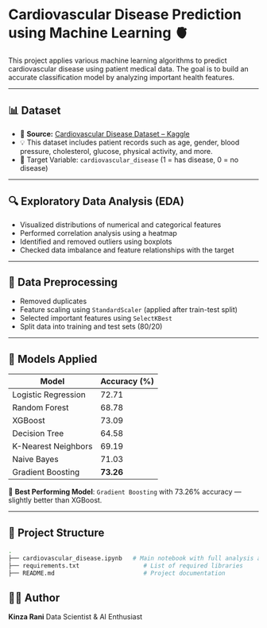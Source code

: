 # Cardiovascular Disease Prediction using Machine Learning 🫀

This project applies various machine learning algorithms to predict cardiovascular disease using patient medical data. The goal is to build an accurate classification model by analyzing important health features.

---

## 📊 Dataset

- 📎 **Source:** [Cardiovascular Disease Dataset – Kaggle](https://www.kaggle.com/datasets/akshatshaw7/cardiovascular-disease-dataset)
- 💡 This dataset includes patient records such as age, gender, blood pressure, cholesterol, glucose, physical activity, and more.
- 🎯 Target Variable: `cardiovascular_disease` (1 = has disease, 0 = no disease)

---

## 🔍 Exploratory Data Analysis (EDA)

- Visualized distributions of numerical and categorical features
- Performed correlation analysis using a heatmap
- Identified and removed outliers using boxplots
- Checked data imbalance and feature relationships with the target

---

## 🧹 Data Preprocessing

- Removed duplicates
- Feature scaling using `StandardScaler` (applied after train-test split)
- Selected important features using `SelectKBest`
- Split data into training and test sets (80/20)

---

## 🤖 Models Applied

| Model               | Accuracy (%) |
|---------------------|--------------|
| Logistic Regression | 72.71        |
| Random Forest       | 68.78        |
| XGBoost             | 73.09        |
| Decision Tree       | 64.58        |
| K-Nearest Neighbors | 69.19        |
| Naive Bayes         | 71.03        |
| Gradient Boosting   | **73.26**    |

📌 **Best Performing Model**: `Gradient Boosting` with 73.26% accuracy — slightly better than XGBoost.


---

## 📁 Project Structure

```bash
.
├── cardiovascular_disease.ipynb   # Main notebook with full analysis and models
├── requirements.txt                  # List of required libraries
├── README.md                         # Project documentation

```



## 👩‍💻 Author
**Kinza Rani**
Data Scientist & AI Enthusiast

